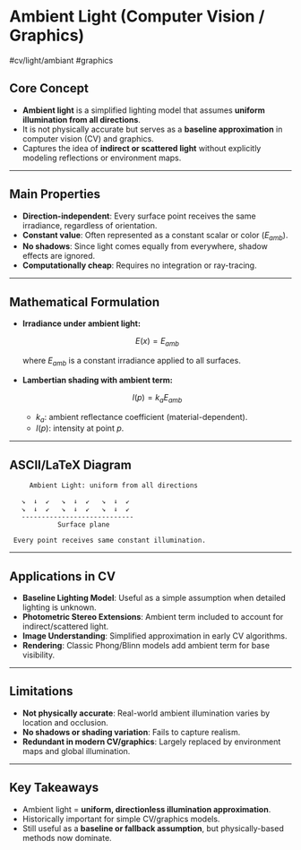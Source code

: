 # Ambient Light (Computer Vision / Graphics)
 #cv/light/ambiant #graphics

## Core Concept
- **Ambient light** is a simplified lighting model that assumes **uniform illumination from all directions**.  
- It is not physically accurate but serves as a **baseline approximation** in computer vision (CV) and graphics.  
- Captures the idea of **indirect or scattered light** without explicitly modeling reflections or environment maps.  

---
## Main Properties
- **Direction-independent**: Every surface point receives the same irradiance, regardless of orientation.  
- **Constant value**: Often represented as a constant scalar or color ($E_{amb}$).  
- **No shadows**: Since light comes equally from everywhere, shadow effects are ignored.  
- **Computationally cheap**: Requires no integration or ray-tracing.  

---

## Mathematical Formulation
- **Irradiance under ambient light:**

  $$
  E(x) = E_{amb}
  $$

  where $E_{amb}$ is a constant irradiance applied to all surfaces.  

- **Lambertian shading with ambient term:**

  $$
  I(p) = k_a E_{amb}
  $$

  - $k_a$: ambient reflectance coefficient (material-dependent).  
  - $I(p)$: intensity at point $p$.  

---

## ASCII/LaTeX Diagram

```
     Ambient Light: uniform from all directions

   ↘  ↓  ↙   ↘  ↓  ↙   ↘  ↓  ↙
   ↘  ↓  ↙   ↘  ↓  ↙   ↘  ↓  ↙
   ----------------------------
            Surface plane

 Every point receives same constant illumination.
```

---

## Applications in CV
- **Baseline Lighting Model**: Useful as a simple assumption when detailed lighting is unknown.  
- **Photometric Stereo Extensions**: Ambient term included to account for indirect/scattered light.  
- **Image Understanding**: Simplified approximation in early CV algorithms.  
- **Rendering**: Classic Phong/Blinn models add ambient term for base visibility.  

---
## Limitations
- **Not physically accurate**: Real-world ambient illumination varies by location and occlusion.  
- **No shadows or shading variation**: Fails to capture realism.  
- **Redundant in modern CV/graphics**: Largely replaced by environment maps and global illumination.  

---
## Key Takeaways
- Ambient light = **uniform, directionless illumination approximation**.  
- Historically important for simple CV/graphics models.  
- Still useful as a **baseline or fallback assumption**, but physically-based methods now dominate.  
